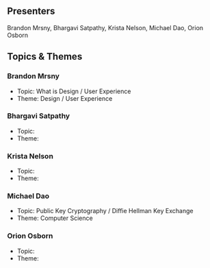 ## Presenters

Brandon Mrsny, Bhargavi Satpathy, Krista Nelson, Michael Dao, Orion Osborn

## Topics & Themes

### Brandon Mrsny

* Topic: What is Design / User Experience
* Theme: Design / User Experience

### Bhargavi Satpathy

* Topic: 
* Theme: 

### Krista Nelson

* Topic: 
* Theme: 

### Michael Dao

* Topic: Public Key Cryptography / Diffie Hellman Key Exchange
* Theme: Computer Science

### Orion Osborn

* Topic: 
* Theme: 
